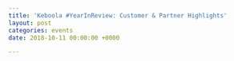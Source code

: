 ```yaml
---
title: 'Keboola #YearInReview: Customer & Partner Highlights'
layout: post
categories: events
date: 2018-10-11 00:00:00 +0000

---
```

